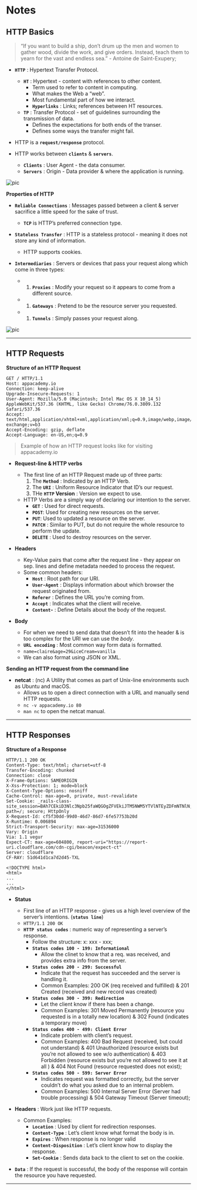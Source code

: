 **Notes**
=========

**HTTP Basics**
---------------

> “If you want to build a ship, don’t drum up the men and women to gather wood, divide the work, and give orders. Instead, teach them to yearn for the vast and endless sea.” - Antoine de Saint-Exupery;

-   **`HTTP`** : Hypertext Transfer Protocol.

    -   **`HT`** : Hypertext - content with references to other content.
        -   Term used to refer to content in computing.
        -   What makes the Web a “web”.
        -   Most fundamental part of how we interact.
        -   **`Hyperlinks`** : Links; references between HT resources.
    -   **`TP`** : Transfer Protocol - set of guidelines surrounding the transmission of data.
        -   Defines the expectations for both ends of the transer.
        -   Defines some ways the transfer might fail.

-   HTTP is a **`request/response`** protocol.
-   HTTP works between **`clients`** & **`servers`**.
    -   **`Clients`** : User Agent - the data consumer.
    -   **`Servers`** : Origin - Data provider & where the application is running.

![pic](https://assets.aaonline.io/Module-Web/http/image-http-exchange.svg)

**Properties of HTTP**

-   **`Reliable Connections`** : Messages passed between a client & server sacrifice a little speed for the sake of trust.

    -   **`TCP`** is HTTP’s preferred connection type.

-   **`Stateless Transfer`** : HTTP is a stateless protocol - meaning it does not store any kind of information.

    -   HTTP supports cookies.

-   **`Intermediaries`** : Servers or devices that pass your request along which come in three types:
    -   1.  **`Proxies`** : Modify your request so it appears to come from a different source.

    -   1.  **`Gateways`** : Pretend to be the resource server you requested.

    -   1.  **`Tunnels`** : Simply passes your request along.

![pic](https://assets.aaonline.io/Module-Web/http/image-http-proxy-tunnel-gateway.svg)

------------------------------------------------------------------------

**HTTP Requests**
-----------------

**Structure of an HTTP Request**

    GET / HTTP/1.1
    Host: appacademy.io
    Connection: keep-alive
    Upgrade-Insecure-Requests: 1
    User-Agent: Mozilla/5.0 (Macintosh; Intel Mac OS X 10_14_5) AppleWebKit/537.36 (KHTML, like Gecko) Chrome/76.0.3809.132 Safari/537.36
    Accept: text/html,application/xhtml+xml,application/xml;q=0.9,image/webp,image/apng,*/*;q=0.8,application/signed-exchange;v=b3
    Accept-Encoding: gzip, deflate
    Accept-Language: en-US,en;q=0.9

> Example of how an HTTP request looks like for visiting appacademy.io

-   **Request-line & HTTP verbs**

    -   The first line of an HTTP Request made up of three parts:
        1.  The **`Method`** : Indicated by an HTTP Verb.
        2.  The **`URI`** : Uniform Resource Indicator that ID’s our request.
        3.  THe **`HTTP` Version** : Version we expect to use.
    -   HTTP Verbs are a simply way of declaring our intention to the server.
        -   **`GET`** : Used for direct requests.
        -   **`POST`**: Used for creating new resources on the server.
        -   **`PUT`**: Used to updated a resource on the server.
        -   **`PATCH`** : Similar to PUT, but do not require the whole resource to perform the update.
        -   **`DELETE`** : Used to destroy resources on the server.

-   **Headers**

    -   Key-Value pairs that come after the request line - they appear on sep. lines and define metadata needed to process the request.
    -   Some common headers:
        -   **`Host`** : Root path for our URI.
        -   **`User-Agent`** : Displays information about which browser the request originated from.
        -   **`Referer`** : Defines the URL you’re coming from.
        -   **`Accept`** : Indicates what the client will receive.
        -   **`Content`-** : Define Details about the body of the request.

-   **Body**
    -   For when we need to send data that doesn’t fit into the header & is too complex for the URI we can use the *body*.
    -   **`URL encoding`** : Most common way form data is formatted.
    -   `name=claire&age=29&iceCream=vanilla`
    -   We can also format using JSON or XML.

**Sending an HTTP request from the command line**

-   **netcat** : (nc) A Utility that comes as part of Unix-line environments such as Ubuntu and macOS.
    -   Allows us to open a direct connection with a URL and manually send HTTP requests.
    -   `nc -v appacademy.io 80`
    -   `man nc` to open the netcat manual.

------------------------------------------------------------------------

**HTTP Responses**
------------------

**Structure of a Response**

    HTTP/1.1 200 OK
    Content-Type: text/html; charset=utf-8
    Transfer-Encoding: chunked
    Connection: close
    X-Frame-Options: SAMEORIGIN
    X-Xss-Protection: 1; mode=block
    X-Content-Type-Options: nosniff
    Cache-Control: max-age=0, private, must-revalidate
    Set-Cookie: _rails-class-site_session=BAh7CEkiD3Nlc3Npb25faWQGOgZFVEkiJTM5NWM5YTVlNTEyZDFmNTNlN; path=/; secure; HttpOnly
    X-Request-Id: cf5f30dd-99d0-46d7-86d7-6fe57753b20d
    X-Runtime: 0.006894
    Strict-Transport-Security: max-age=31536000
    Vary: Origin
    Via: 1.1 vegur
    Expect-CT: max-age=604800, report-uri="https://report-uri.cloudflare.com/cdn-cgi/beacon/expect-ct"
    Server: cloudflare
    CF-RAY: 51d641d1ca7d2d45-TXL

    <!DOCTYPE html>
    <html>
    ...
    ...
    </html>

-   **Status**

    -   First line of an HTTP response - gives us a high level overview of the server’s intentions. (**`status line`**)
    -   `HTTP/1.1 200 OK`
    -   **`HTTP status codes`** : numeric way of representing a server’s response.
        -   Follow the structure: x: xxx - xxx;
        -   **`Status codes 100 - 199: Informational`**
            -   Allow the clinet to know that a req. was received, and provides extra info from the server.
        -   **`Status codes 200 - 299: Successful`**
            -   Indicate that the request has succeeded and the server is handling it.
            -   Common Examples: 200 OK (req received and fulfilled) & 201 Created (received and new record was created)
        -   **`Status codes 300 - 399: Redirection`**
            -   Let the client know if there has been a change.
            -   Common Examples: 301 Moved Permanently (resource you requested is in a totally new location) & 302 Found (indicates a temporary move)
        -   **`Status codes 400 - 499: Client Error`**
            -   Indicate problem with client’s request.
            -   Common Examples: 400 Bad Request (received, but could not understand) & 401 Unauthorized (resource exists but you’re not allowed to see w/o authentication) & 403 Forbidden (resource exists but you’re not allowed to see it at all ) & 404 Not Found (resource requested does not exist);
        -   **`Status codes 500 - 599: Server Error`**
            -   Indicates request was formatted correctly, but the server couldn’t do what you asked due to an internal problem.
            -   Common Examples: 500 Internal Server Error (Server had trouble processing) & 504 Gateway Timeout (Server timeout);

-   **Headers** : Work just like HTTP requests.

    -   Common Examples:
        -   **`Location`** : Used by client for redirection responses.
        -   **`Content-Type`** : Let’s client know what format the body is in.
        -   **`Expires`** : When response is no longer valid
        -   **`Content-Disposition`** : Let’s client know how to display the response.
        -   **`Set-Cookie`** : Sends data back to the client to set on the cookie.

-   **`Data`** : If the request is successful, the body of the response will contain the resource you have requested.

------------------------------------------------------------------------
